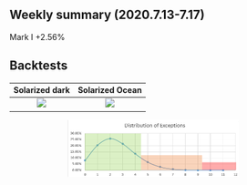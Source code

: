 ## Weekly summary (2020.7.13-7.17)

Mark I  +2.56%


## Backtests
Solarized dark             |  Solarized Ocean
:-------------------------:|:-------------------------:
![](https://...Dark.png)  |  ![](https://...Ocean.png)

<p align="center">
  <img src="figures/test.png" width="300" height='100' title="ovr_eq">
</p>
